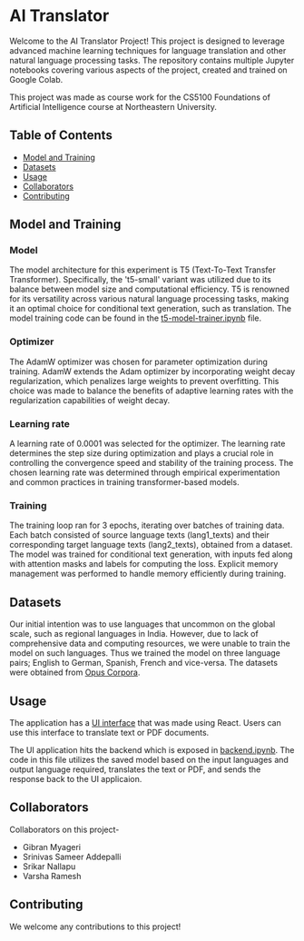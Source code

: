 # AI Translator

Welcome to the AI Translator Project! This project is designed to leverage advanced machine learning techniques for language translation and other natural language processing tasks. The repository contains multiple Jupyter notebooks covering various aspects of the project, created and trained on Google Colab.

This project was made as course work for the CS5100 Foundations of Artificial Intelligence course at Northeastern University.

## Table of Contents

- [Model and Training](#model-and-training)
- [Datasets](#datasets)
- [Usage](#usage)
- [Collaborators](#collaborators)
- [Contributing](#contributing)

## Model and Training

### Model
The model architecture for this experiment is T5 (Text-To-Text Transfer Transformer). Specifically, the 't5-small' variant was utilized due to its balance between model size and computational efficiency. T5 is renowned for its versatility across various natural language processing tasks, making it an optimal choice for conditional text generation, such as translation. The model training code can be found in the [t5-model-trainer.ipynb](/t5-model-trainer.ipynb) file.

### Optimizer
The AdamW optimizer was chosen for parameter optimization during training. AdamW extends the Adam optimizer by incorporating weight decay regularization, which penalizes large weights to prevent overfitting. This choice was made to balance the benefits of adaptive learning rates with the regularization capabilities of weight decay.

### Learning rate
A learning rate of 0.0001 was selected for the optimizer. The learning rate determines the step size during optimization and plays a crucial role in controlling the convergence speed and stability of the training process. The chosen learning rate was determined through empirical experimentation and common practices in training transformer-based models.

### Training
The training loop ran for 3 epochs, iterating over batches of training data. Each batch consisted of source language texts (lang1_texts) and their corresponding target language texts (lang2_texts), obtained from a dataset. The model was trained for conditional text generation, with inputs fed along with attention masks and labels for computing the loss. Explicit memory management was performed to handle memory efficiently during training.

## Datasets
Our initial intention was to use languages that uncommon on the global scale, such as regional languages in India. However, due to lack of comprehensive data and computing resources, we were unable to train the model on such languages. Thus we trained the model on three language pairs; English to German, Spanish, French and vice-versa. The datasets were obtained from [Opus Corpora](https://opus.nlpl.eu/).

## Usage
The application has a [UI interface](https://github.com/srinivasa-sameer/ai-doc-translator) that was made using React. Users can use this interface to translate text or PDF documents.

The UI application hits the backend which is exposed in [backend.ipynb](backend.ipynb). The code in this file utilizes the saved model based on the input languages and output language required, translates the text or PDF, and sends the response back to the UI applicaion.

## Collaborators
Collaborators on this project-
- Gibran Myageri
- Srinivas Sameer Addepalli
- Srikar Nallapu
- Varsha Ramesh

## Contributing
We welcome any contributions to this project!